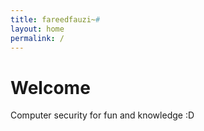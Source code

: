 ```yaml
---
title: fareedfauzi~#
layout: home
permalink: /
---
```


# Welcome

Computer security for fun and knowledge :D
